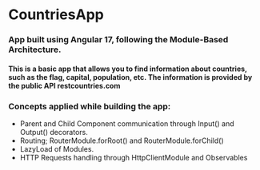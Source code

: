# CountriesApp

### App built using Angular 17, following the Module-Based Architecture.

#### This is a basic app that allows you to find information about countries, such as the flag, capital, population, etc. The information is provided by the public API restcountries.com

### Concepts applied while building the app:

* Parent and Child Component communication through Input() and Output() decorators.
* Routing;  RouterModule.forRoot() and RouterModule.forChild()
* LazyLoad of Modules.
* HTTP Requests handling through HttpClientModule and Observables 